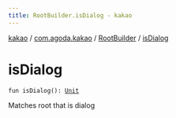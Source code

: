 ```yaml
---
title: RootBuilder.isDialog - kakao
---
```


[kakao](../../index.html) / [com.agoda.kakao](../index.html) / [RootBuilder](index.html) / [isDialog](.)

# isDialog

`fun isDialog(): `[`Unit`](https://kotlinlang.org/api/latest/jvm/stdlib/kotlin/-unit/index.html)

Matches root that is dialog

